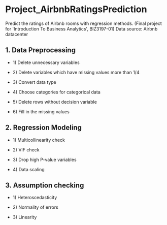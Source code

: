# Project_AirbnbRatingsPrediction
Predict the ratings of Airbnb rooms with regression methods.   (Final project for 'Introduction To Business Analytics', BIZ3197-01)
Data source: Airbnb datacenter 

## 1. Data Preprocessing

- 1\) Delete unnecessary variables

- 2\) Delete variables which have missing values more than 1/4

- 3\) Convert data type

- 4\) Choose categories for categorical data

- 5\) Delete rows without decision variable

- 6\) Fill in the missing values


## 2. Regression Modeling

- 1\) Multicollinearity check

- 2\) VIF check

- 3\) Drop high P-value variables

- 4\) Data scaling


## 3. Assumption checking

- 1\) Heteroscedasticity
 
- 2\) Normality of errors
 
- 3\) Linearity
  
